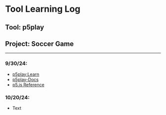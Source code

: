 # Tool Learning Log

## Tool: **p5play**

## Project: **Soccer Game**

---

### 9/30/24:
* [p5play:Learn](https://p5play.org/learn/index.html)
* [p5play-Docs](https://p5play.org/docs/index.html)
* [p5.js Reference](https://p5js.org/reference/)

### 10/20/24:
* Text


<!--
* Links you used today (websites, videos, etc)
* Things you tried, progress you made, etc
* Challenges, a-ha moments, etc
* Questions you still have
* What you're going to try next
-->
